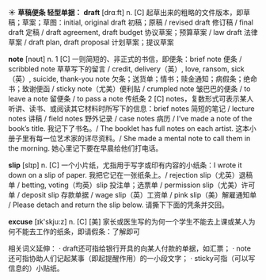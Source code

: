 ☀ <span class="category">**草稿便条 轻型单据：**</span>
<span class="vocabulary">**draft**</span> [drɑːft] 
<span class="definition">n. [C] 起草出来的粗略的文件版本，即草稿；草案；草图：</span>initial, original draft 初稿；原稿 / revised draft 修订稿 / final draft 定稿 / draft agreement, draft budget 协议草案；预算草案 / law draft 法律草案 / draft plan, draft proposal 计划草案；提议草案

<span class="vocabulary">**note**</span> [nəʊt] 
<span class="definition">n. 1 [C] 一则简短的、非正式的书信，即便条：</span>brief note 便条 / scribbled note 草草写下的留言 / credit, delivery（英）, love, ransom, sick（英）, suicide, thank-you note 欠条；送货单；情书；赎金通知；病假条；绝命书；致谢便函 / sticky note（尤美）便利贴 / crumpled note 皱巴巴的便条 / to leave a note 留便条 / to pass a note 传纸条 <span class="definition">2 [C] notes，复数形式可表示某人听讲、读书、或阅读其它材料时所写下的信息：</span>brief notes 简短的笔记 / lecture notes 讲稿 / field notes 野外记录 / case notes 病历 / I’ve made a note of the book’s title. 我记下了书名。/ The booklet has full notes on each artist. 这本小册子里有每一位艺术家的详尽资料。/ She made a mental note to call them in the morning. 她心里记下要在早晨给他们打电话。

<span class="vocabulary">**slip**</span> [slɪp] 
<span class="definition">n. [C] 一个小片纸，尤指用于写字或印有内容的小纸条：</span>I wrote it down on a slip of paper. 我把它记在一张纸条上。/ rejection slip（尤英）退稿单 / betting, voting（均英）slip 投注单；选票单 / permission slip（尤美）许可单 / deposit slip 存款单据 / wage slip（英）工资单 / pink slip（美）解雇通知单 / Please detach and return the slip below. 请撕下下面的凭条并交回。

<span class="vocabulary">**excuse**</span> [ɪk'skju:z] 
<span class="definition">n. [C] [美] 家长或医生写的为何一个学生不能去上课或某人为何不能去工作的纸条，即请假条：</span>了解即可

相关词义延伸：
· draft还可指给银行开具的向某人付款的单据，如汇票；
· note还可指协助人们记起某事（即起提醒作用）的一小段文字；
· sticky可指（可以写信息的）小贴纸。
